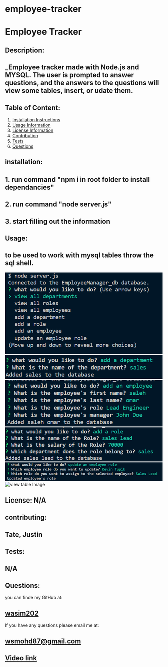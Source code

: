 # employee-tracker

# Employee Tracker

## Description:

## \_Employee tracker made with Node.js and MYSQL. The user is prompted to answer questions, and the answers to the questions will view some tables, insert, or udate them.

## Table of Content:

1. [Installation Instructions](#installation)
2. [Usage Information](#usage)
3. [License Information](#License)
4. [Contribution](#contributing)
5. [Tests](#tests)
6. [Questions](#questions)

## installation:

## 1. run command "npm i in root folder to install dependancies"

## 2. run command "node server.js"

## 3. start filling out the information

## Usage:

## to be used to work with mysql tables throw the sql shell.

![Main Menu Image](images/main-menu.png)
![add department Image](images/add-department.png)
![add employee Image](images/add-employee.png)
![add role Image](images/add-role.png)
![update role Image](images/update-role.png)
![view table Image](images/view-table.png)

## License: N/A

## contributing:

## Tate, Justin

## Tests:

## N/A

## Questions:

you can finde my GitHub at:

## [wasim202](https://github.com/wasim202)

If you have any questions please email me at:

## wsmohd87@gmail.com

## [Video link](https://drive.google.com/file/d/1_8rEbfpPI8xi5pZnpOuBK0737ua8QV-J/view)
